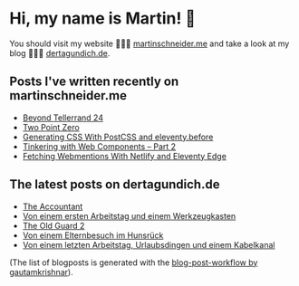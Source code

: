 # Hi, my name is Martin! 👋 
You should visit my website 👨🏼‍💻  [martinschneider.me](https://martinschneider.me) and take a look at my blog 🤷🏼‍♂️ [dertagundich.de](https://www.dertagundich.de).

## Posts I've written recently on martinschneider.me
<!-- MSME-POST-LIST:START -->
- [Beyond Tellerrand 24](https://martinschneider.me/articles/beyond-tellerrand-24/)
- [Two Point Zero](https://martinschneider.me/articles/two-point-zero/)
- [Generating CSS With PostCSS and eleventy.before](https://martinschneider.me/articles/generating-css-with-postcss-and-eleventy-before/)
- [Tinkering with Web Components – Part 2](https://martinschneider.me/articles/tinkering-with-web-components-part-2/)
- [Fetching Webmentions With Netlify and Eleventy Edge](https://martinschneider.me/articles/fetching-webmentions-with-netlify-and-eleventy-edge/)
<!-- MSME-POST-LIST:END -->

## The latest posts on dertagundich.de
<!-- DTUI-POST-LIST:START -->
- [The Accountant](https://www.dertagundich.de/2025/08/the-accountant)
- [Von einem ersten Arbeitstag und einem Werkzeugkasten](https://www.dertagundich.de/2025/08/von-einem-ersten-arbeitstag-und-einem-werkzeugkasten)
- [The Old Guard 2](https://www.dertagundich.de/2025/08/the-old-guard-2)
- [Von einem Elternbesuch im Hunsrück](https://www.dertagundich.de/2025/08/von-einem-elternbesuch-im-hunsruck)
- [Von einem letzten Arbeitstag, Urlaubsdingen und einem Kabelkanal](https://www.dertagundich.de/2025/07/von-einem-letzten-arbeitstag-urlaubsdingen-und-einem-kabelkanal)
<!-- DTUI-POST-LIST:END -->

(The list of blogposts is generated with the [blog-post-workflow by gautamkrishnar](https://github.com/gautamkrishnar/blog-post-workflow)).

